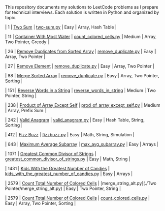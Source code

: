 This repository documents my solutions to LeetCode problems as I prepare for technical interviews. Each solution is written in Python and organized by topic.

| 1 | [Two Sum](https://leetcode.com/problems/two-sum) | [two-sum.py](./Arrays/two_sum.py) | Easy | Array, Hash Table |

| 11 | [Container With Most Water](https://leetcode.com/problems/container-with-most-water/description/) | [count_colored_cells.py](./Arrays/container_w_most_water.py) | Medium | Array, Two Pointer, Greedy |

| 26 | [Remove Duplicates from Sorted Array](https://leetcode.com/problems/remove-duplicates-from-sorted-array/) | [remove_duplicate.py](./Arrays/remove_duplicate.py) | Easy | Array, Two Pointer |

| 27 | [Remove Element](https://leetcode.com/problems/remove-element) | [remove_duplicate.py](./Arrays/remove_element.py) | Easy | Array, Two Pointer |

| 88 | [Merge Sorted Array](https://leetcode.com/problems/merge-sorted-array) | [remove_duplicate.py](./Arrays/merge_sorted_array.py) | Easy | Array, Two Pointer, Sorting |

| 151 | [Reverse Words in a String](https://leetcode.com/problems/reverse-words-in-a-string) | [reverse_words_in_string](./TwoPointer/reverse_words_in_string.py) | Medium | Two Pointer, String |

| 238 | [Product of Array Except Self](https://leetcode.com/problems/product-of-array-except-self/description/) | [prod_of_array_except_self.py](./Arrays/prod_of_array_except_self.py) | Medium | Array, Prefix Sum |

| 242 | [Valid Anagram](https://leetcode.com/problems/valid-anagram/) | [valid_anagram.py](./Hashtable/valid_anagram.py) | Easy | Hash Table, String, Sorting |

| 412 | [Fizz Buzz](https://leetcode.com/problems/fizz-buzz/) | [fizzbuzz.py](./Math/fizzbuzz.py) | Easy | Math, String, Simulation |

| 643 | [Maximum Average Subarray](https://leetcode.com/problems/maximum-average-subarray-i/) | [max_avg_subarray.py](./Arrays/max_avg_subarray.py) | Easy | Arrays |

| 1071 | [Greatest Common Divisor of Strings](https://leetcode.com/problems/greatest-common-divisor-of-strings/) | [greatest_common_divisor_of_strings.py](./Math/greatest_common_divisor_of_string.py) | Easy | Math, String |

| 1431 | [Kids With the Greatest Number of Candies](https://leetcode.com/problems/kids-with-the-greatest-number-of-candies/) | [kids_with_the_greatest_number_of_candies.py](./Arrays/kids_with_the_greatest_number_of_candies.py) | Easy | Arrays |

| 2579 | [Count Total Number of Colored Cells](https://leetcode.com/problems/merge-strings-alternately/) | [merge_string_alt.py](./Two Pointer/merge_string_alt.py) | Easy | Two Pointer, String |

| 2579 | [Count Total Number of Colored Cells](https://leetcode.com/problems/count-total-number-of-colored-cells) | [count_colored_cells.py](./Math/count_colored_cells.py) | Easy | Array, Two Pointer, Sorting |
